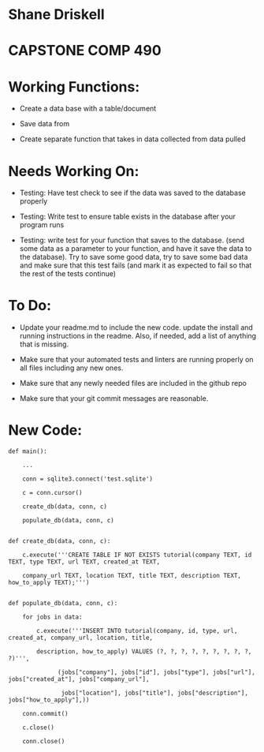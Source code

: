 # Shane Driskell
# CAPSTONE COMP 490

# Working Functions:

- Create a data base with a table/document

- Save data from 

- Create separate function that takes in data collected from data pulled


# Needs Working On: 

- Testing: Have test check to see if the data was saved to the database properly

- Testing: Write test to ensure table exists in the database after your program runs

- Testing: write test for your function that saves to the database. (send some data as a parameter to your function, and have it save the data to the database). Try to save some good data, try to save some bad data and make sure that this test fails (and mark it as expected to fail so that the rest of the tests continue)


# To Do:
 
- Update your readme.md to include the new code. update the install and running instructions in the readme. Also, if needed, add a list of anything that is missing. 

- Make sure that your automated tests and linters are running properly on all files including any new ones.

- Make sure that any newly needed files are included in the github repo

- Make sure that your git commit messages are reasonable.

# New Code:

    def main():

        ...    
    
        conn = sqlite3.connect('test.sqlite')
    
        c = conn.cursor()
    
        create_db(data, conn, c)
    
        populate_db(data, conn, c)
    
    
    def create_db(data, conn, c):

        c.execute('''CREATE TABLE IF NOT EXISTS tutorial(company TEXT, id TEXT, type TEXT, url TEXT, created_at TEXT,
    
        company_url TEXT, location TEXT, title TEXT, description TEXT, how_to_apply TEXT);''')


    def populate_db(data, conn, c):

        for jobs in data:
    
            c.execute('''INSERT INTO tutorial(company, id, type, url, created_at, company_url, location, title,
        
            description, how_to_apply) VALUES (?, ?, ?, ?, ?, ?, ?, ?, ?, ?)''',
        
                  (jobs["company"], jobs["id"], jobs["type"], jobs["url"], jobs["created_at"], jobs["company_url"],
                  
                   jobs["location"], jobs["title"], jobs["description"], jobs["how_to_apply"],))
                       
        conn.commit()
    
        c.close()
    
        conn.close()
